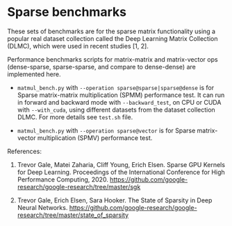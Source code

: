 # Sparse benchmarks

These sets of benchmarks are for the sparse matrix functionality using a popular real dataset collection called the Deep Learning Matrix Collection (DLMC), which were used in recent studies [1, 2].

Performance benchmarks scripts for matrix-matrix and matrix-vector ops (dense-sparse, sparse-sparse, and compare to dense-dense) are implemented here.

- `matmul_bench.py` with `--operation sparse@sparse|sparse@dense` is for Sparse matrix-matrix multiplication (SPMM) performance test. It can run in forward and backward mode with `--backward_test`, on CPU or CUDA with `--with_cuda`, using different datasets from the dataset collection DLMC. For more details see `test.sh` file.

- `matmul_bench.py` with `--operation sparse@vector` is for Sparse matrix-vector multiplication (SPMV) performance test.

References:

1. Trevor Gale, Matei Zaharia, Cliff Young, Erich Elsen. Sparse GPU Kernels for Deep Learning. Proceedings of the International Conference for High Performance Computing, 2020. https://github.com/google-research/google-research/tree/master/sgk

2. Trevor Gale, Erich Elsen, Sara Hooker. The State of Sparsity in Deep Neural Networks. https://github.com/google-research/google-research/tree/master/state_of_sparsity
